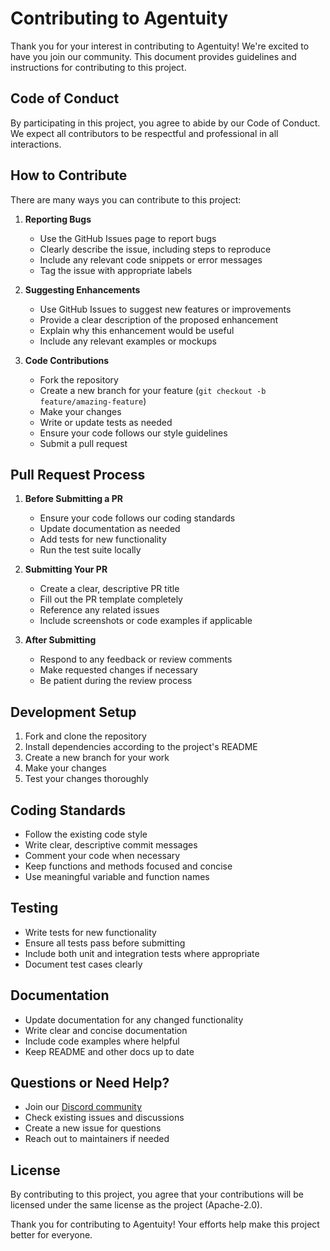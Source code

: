 # Contributing to Agentuity

Thank you for your interest in contributing to Agentuity! We're excited to have you join our community. This document provides guidelines and instructions for contributing to this project.

## Code of Conduct

By participating in this project, you agree to abide by our Code of Conduct. We expect all contributors to be respectful and professional in all interactions.

## How to Contribute

There are many ways you can contribute to this project:

1. **Reporting Bugs**
   - Use the GitHub Issues page to report bugs
   - Clearly describe the issue, including steps to reproduce
   - Include any relevant code snippets or error messages
   - Tag the issue with appropriate labels

2. **Suggesting Enhancements**
   - Use GitHub Issues to suggest new features or improvements
   - Provide a clear description of the proposed enhancement
   - Explain why this enhancement would be useful
   - Include any relevant examples or mockups

3. **Code Contributions**
   - Fork the repository
   - Create a new branch for your feature (`git checkout -b feature/amazing-feature`)
   - Make your changes
   - Write or update tests as needed
   - Ensure your code follows our style guidelines
   - Submit a pull request

## Pull Request Process

1. **Before Submitting a PR**
   - Ensure your code follows our coding standards
   - Update documentation as needed
   - Add tests for new functionality
   - Run the test suite locally

2. **Submitting Your PR**
   - Create a clear, descriptive PR title
   - Fill out the PR template completely
   - Reference any related issues
   - Include screenshots or code examples if applicable

3. **After Submitting**
   - Respond to any feedback or review comments
   - Make requested changes if necessary
   - Be patient during the review process

## Development Setup

1. Fork and clone the repository
2. Install dependencies according to the project's README
3. Create a new branch for your work
4. Make your changes
5. Test your changes thoroughly

## Coding Standards

- Follow the existing code style
- Write clear, descriptive commit messages
- Comment your code when necessary
- Keep functions and methods focused and concise
- Use meaningful variable and function names

## Testing

- Write tests for new functionality
- Ensure all tests pass before submitting
- Include both unit and integration tests where appropriate
- Document test cases clearly

## Documentation

- Update documentation for any changed functionality
- Write clear and concise documentation
- Include code examples where helpful
- Keep README and other docs up to date

## Questions or Need Help?

- Join our [Discord community](https://discord.gg/vtn3hgUfuc)
- Check existing issues and discussions
- Create a new issue for questions
- Reach out to maintainers if needed

## License

By contributing to this project, you agree that your contributions will be licensed under the same license as the project (Apache-2.0).

Thank you for contributing to Agentuity! Your efforts help make this project better for everyone. 